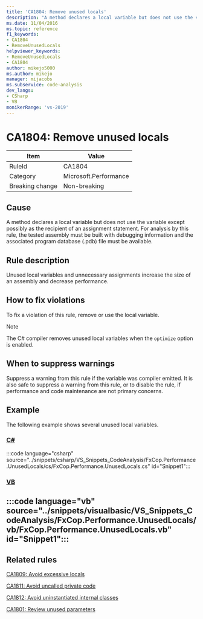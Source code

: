 ```yaml
---
title: 'CA1804: Remove unused locals'
description: "A method declares a local variable but does not use the variable except possibly as the recipient of an assignment statement. For analysis by this rule, the tested assembly must be built with debugging information and the associated program database (.pdb) file must be available."
ms.date: 11/04/2016
ms.topic: reference
f1_keywords:
- CA1804
- RemoveUnusedLocals
helpviewer_keywords:
- RemoveUnusedLocals
- CA1804
author: mikejo5000
ms.author: mikejo
manager: mijacobs
ms.subservice: code-analysis
dev_langs:
- CSharp
- VB
monikerRange: 'vs-2019'
---
```

# CA1804: Remove unused locals

|Item|Value|
|-|-|
|RuleId|CA1804|
|Category|Microsoft.Performance|
|Breaking change|Non-breaking|

## Cause
A method declares a local variable but does not use the variable except possibly as the recipient of an assignment statement. For analysis by this rule, the tested assembly must be built with debugging information and the associated program database (.pdb) file must be available.

## Rule description
Unused local variables and unnecessary assignments increase the size of an assembly and decrease performance.

## How to fix violations

To fix a violation of this rule, remove or use the local variable.

> [!NOTE]
> The C# compiler removes unused local variables when the `optimize` option is enabled.

## When to suppress warnings
Suppress a warning from this rule if the variable was compiler emitted. It is also safe to suppress a warning from this rule, or to disable the rule, if performance and code maintenance are not primary concerns.

## Example
The following example shows several unused local variables.

### [C#](#tab/csharp)
:::code language="csharp" source="../snippets/csharp/VS_Snippets_CodeAnalysis/FxCop.Performance.UnusedLocals/cs/FxCop.Performance.UnusedLocals.cs" id="Snippet1":::

### [VB](#tab/vb)
:::code language="vb" source="../snippets/visualbasic/VS_Snippets_CodeAnalysis/FxCop.Performance.UnusedLocals/vb/FxCop.Performance.UnusedLocals.vb" id="Snippet1":::
---

## Related rules
[CA1809: Avoid excessive locals](../code-quality/ca1809.md)

[CA1811: Avoid uncalled private code](../code-quality/ca1811.md)

[CA1812: Avoid uninstantiated internal classes](/dotnet/fundamentals/code-analysis/quality-rules/ca1812)

[CA1801: Review unused parameters](/dotnet/fundamentals/code-analysis/quality-rules/ca1801)
